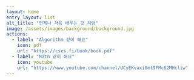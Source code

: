 ```yaml
---
layout: home
entry_layout: list
alt_title: "언제나 처음 배우는 것 처럼"
image: /assets/images/background/background.jpg
actions:
  - label: "Algorithm 같이 해요"
    icon: pdf
    url: "https://cses.fi/book/book.pdf"
  - label: "Math 같이 해요"
    icon: youtube
    url: "https://www.youtube.com/channel/UCyEKvaxi8mt9FMc62MHcliw"
---
```

  <!-- <a href="#page-title" class="back-to-top">{{ site.data.text[site.locale].back_to_top | default: 'Back to Top' }} &uarr;</a> -->
